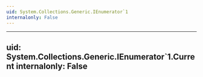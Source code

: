 ```yaml
---
uid: System.Collections.Generic.IEnumerator`1
internalonly: False
---
```


---
uid: System.Collections.Generic.IEnumerator`1.Current
internalonly: False
---
